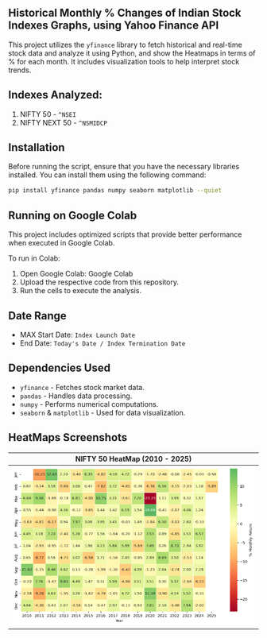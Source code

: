 ## Historical Monthly % Changes of Indian Stock Indexes Graphs, using Yahoo Finance API

This project utilizes the `yfinance` library to fetch historical and real-time stock data and analyze it using Python, and show the Heatmaps in terms of % for each month. It includes visualization tools to help interpret stock trends.

## Indexes Analyzed:
1. NIFTY 50 - `^NSEI`
2. NIFTY NEXT 50 - `^NSMIDCP`

## Installation

Before running the script, ensure that you have the necessary libraries installed. You can install them using the following command:

```bash
pip install yfinance pandas numpy seaborn matplotlib --quiet
```

## Running on Google Colab
This project includes optimized scripts that provide better performance when executed in Google Colab.

To run in Colab:

1. Open Google Colab: Google Colab
2. Upload the respective code from this repository.
3. Run the cells to execute the analysis.

## Date Range

- MAX Start Date: `Index Launch Date`
- End Date: `Today's Date / Index Termination Date`

## Dependencies Used

- `yfinance` - Fetches stock market data.  
- `pandas` - Handles data processing.  
- `numpy` - Performs numerical computations.  
- `seaborn` & `matplotlib` - Used for data visualization.

## HeatMaps Screenshots

| NIFTY 50 HeatMap (2010 - 2025) |
|--------------------------------|
| <img src="HeatMaps Screenshots/NIFTY 50 HeatMap (2010 - 2025).png" alt="Logo" width="800"> |


